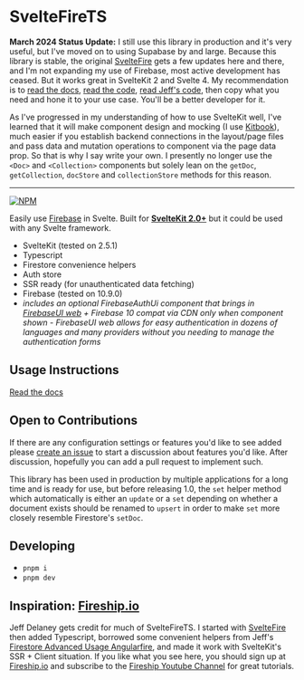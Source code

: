 # SvelteFireTS

**March 2024 Status Update:** I still use this library in production and it's very useful, but I've moved on to using Supabase by and large. Because this library is stable, the original [SvelteFire](https://github.com/codediodeio/sveltefire) gets a few updates here and there, and I'm not expanding my use of Firebase, most active development has ceased. But it works great in SvelteKit 2 and Svelte 4. My recommendation is to [read the docs](https://sveltefirets.vercel.app/), [read the code](https://github.com/jacob-8/sveltefirets), [read Jeff's code](https://github.com/codediodeio/sveltefire), then copy what you need and hone it to your use case. You'll be a better developer for it. 

As I've progressed in my understanding of how to use SvelteKit well, I've learned that it will make component design and mocking (I use [Kitbook](https://kitbook.vercel.app/)), much easier if you establish backend connections in the layout/page files and pass data and mutation operations to component via the page data prop. So that is why I say write your own. I presently no longer use the `<Doc>` and `<Collection>` components but solely lean on the `getDoc`, `getCollection`, `docStore` and `collectionStore` methods for this reason.

----

[![NPM](https://img.shields.io/npm/v/sveltefirets?color=yellow&label=NPM)](https://www.npmjs.com/package/sveltefirets)

Easily use [Firebase](https://firebase.google.com/docs) in Svelte. Built for **[SvelteKit 2.0+](https://kit.svelte.dev/)** but it could be used with any Svelte framework.

- SvelteKit (tested on 2.5.1)
- Typescript
- Firestore convenience helpers
- Auth store
- SSR ready (for unauthenticated data fetching)
- Firebase (tested on 10.9.0)
- *includes an optional FirebaseAuthUi component that brings in [FirebaseUI web](https://github.com/firebase/firebaseui-web) + Firebase 10 compat via CDN only when component shown - FirebaseUI web allows for easy authentication in dozens of languages and many providers without you needing to manage the authentication forms*

## Usage Instructions

[Read the docs](https://sveltefirets.vercel.app/)

## Open to Contributions

If there are any configuration settings or features you'd like to see added please [create an issue](https://github.com/jacob-8/sveltefirets/issues/new) to start a discussion about features you'd like. After discussion, hopefully you can add a pull request to implement such.

This library has been used in production by multiple applications for a long time and is ready for use, but before releasing 1.0, the `set` helper method which automatically is either an `update` or a `set` depending on whether a document exists should be renamed to `upsert` in order to make `set` more closely resemble Firestore's `setDoc`.

## Developing
- `pnpm i`
- `pnpm dev`


## Inspiration: [Fireship.io](https://fireship.io/)

Jeff Delaney gets credit for much of SvelteFireTS. I started with [SvelteFire](https://github.com/codediodeio/sveltefire) then added Typescript, borrowed some convenient helpers from Jeff's [Firestore Advanced Usage Angularfire](https://fireship.io/lessons/firestore-advanced-usage-angularfire/), and made it work with SvelteKit's SSR + Client situation. If you like what you see here, you should sign up at [Fireship.io](https://fireship.io/) and subscribe to the [Fireship Youtube Channel](https://www.youtube.com/channel/UCsBjURrPoezykLs9EqgamOA) for great tutorials.
